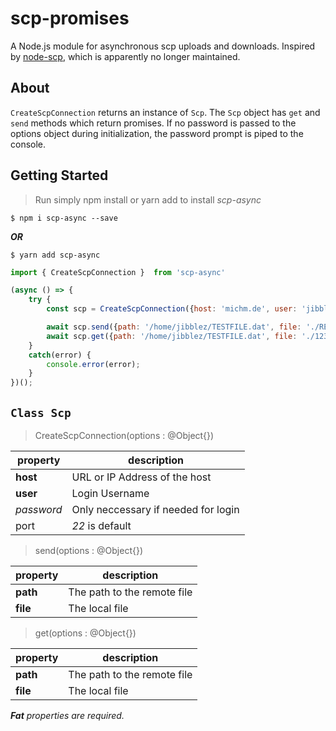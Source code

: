 # scp-promises

A Node.js module for asynchronous scp uploads and downloads. Inspired by [node-scp](https://github.com/maitrungduc1410/node-scp-async), which is apparently no longer maintained.

## About

``CreateScpConnection`` returns an instance of ``Scp``. The ``Scp`` object has ``get`` and ``send`` methods which return promises. If no password is passed to the options object during initialization, the password prompt is piped to the console.

## Getting Started
> Run simply npm install or yarn add to install *scp-async*


```
$ npm i scp-async --save
```

***OR***

```
$ yarn add scp-async
```

```javascript
import { CreateScpConnection }  from 'scp-async'

(async () => {
    try {
        const scp = CreateScpConnection({host: 'michm.de', user: 'jibblez'});

        await scp.send({path: '/home/jibblez/TESTFILE.dat', file: './README.md'});
        await scp.get({path: '/home/jibblez/TESTFILE.dat', file: './1233213.md'})
    }
    catch(error) {
        console.error(error);
    }
})();
```

## ``Class Scp``

> CreateScpConnection(options : @Object{})
> 
|property          | description                                                             |
|------------------|---------------------------------------------------------------------------|
| **host**     | URL or IP Address of the host                             |
| **user**         | Login Username                                                      |
| *password*  | Only neccessary if needed for login              |
| port             | *22* is default                                                  | 

> send(options : @Object{})
> 
|property          | description                                                               |
|------------------|---------------------------------------------------------------------------|
| **path**     | The path to the remote file                            |
| **file**         | The local file                                                      |

> get(options : @Object{})
> 
|property          | description                                                               |
|------------------|---------------------------------------------------------------------------|
| **path**     | The path to the remote file                            |
| **file**         | The local file                                                      |


***Fat*** *properties are required.*
